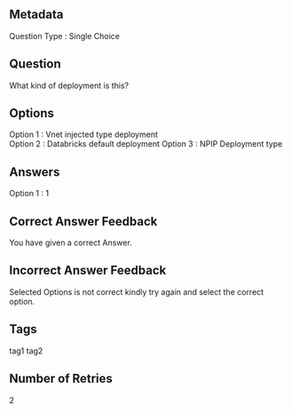 ## Metadata
Question Type : Single Choice

## Question
What kind of deployment is this?

## Options
Option 1 : Vnet injected type deployment  
Option 2 : Databricks default deployment 
Option 3 : NPIP Deployment type

## Answers
Option 1 : 1

## Correct Answer Feedback
You have given a correct Answer.

## Incorrect Answer Feedback
Selected Options is not correct kindly try again and select the correct option.

## Tags
tag1
tag2

## Number of Retries
2
